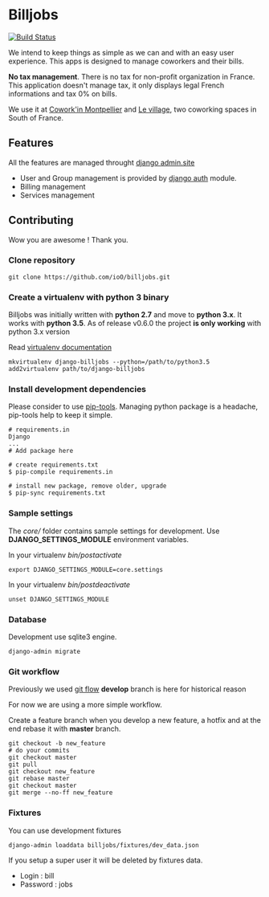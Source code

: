 Billjobs
========

[![Build 
Status](https://travis-ci.org/ioO/django-billjobs.svg?branch=master)](https://travis-ci.org/ioO/django-billjobs)

We intend to keep things as simple as we can and with an easy user experience. This apps is designed to manage 
coworkers and their bills.

**No tax management**. There is no tax for non-profit organization in France. This application doesn't manage tax, it 
    only displays legal French informations and tax 0% on bills.

We use it at [Cowork'in Montpellier](http://www.coworkinmontpellier.org) and [Le village](http://www.levillage.co/), 
two coworking spaces in South of France.

Features
--------

All the features are managed throught [django admin.site](https://docs.djangoproject.com/en/1.8/ref/contrib/admin/)

- User and Group management is provided by [django auth](https://docs.djangoproject.com/en/dev/topics/auth/) module.
- Billing management
- Services management

Contributing
------------

Wow you are awesome ! Thank you.

### Clone repository

```shell
git clone https://github.com/ioO/billjobs.git
```

### Create a virtualenv with python 3 binary

Billjobs was initially written with **python 2.7** and move to **python 3.x**. It works with **python 3.5**.
As of release v0.6.0 the project **is only working** with python 3.x version

Read [virtualenv documentation](http://virtualenvwrapper.readthedocs.org/en/latest/ "Virtualenv")

```shell
mkvirtualenv django-billjobs --python=/path/to/python3.5
add2virtualenv path/to/django-billjobs
```

### Install development dependencies

Please consider to use [pip-tools](https://github.com/nvie/pip-tools). Managing python package is a headache, pip-tools 
help to keep it simple.
```
# requirements.in
Django
...
# Add package here
```

```shell
# create requirements.txt
$ pip-compile requirements.in

# install new package, remove older, upgrade
$ pip-sync requirements.txt
```

### Sample settings

The *core/* folder contains sample settings for development. Use **DJANGO_SETTINGS_MODULE** environment variables.

In your virtualenv *bin/postactivate*
```shell
export DJANGO_SETTINGS_MODULE=core.settings
```

In your virtualenv *bin/postdeactivate*
```shell
unset DJANGO_SETTINGS_MODULE
```

### Database

Development use sqlite3 engine.
```shell
django-admin migrate
```

### Git workflow

Previously we used [git flow](http://nvie.com/posts/a-successful-git-branching-model/)
**develop** branch is here for historical reason

For now we are using a more simple workflow.

Create a feature branch when you develop a new feature, a hotfix and at the end rebase it with **master** branch.

```shell
git checkout -b new_feature
# do your commits
git checkout master
git pull
git checkout new_feature
git rebase master
git checkout master
git merge --no-ff new_feature
```

### Fixtures

You can use development fixtures
```shell
django-admin loaddata billjobs/fixtures/dev_data.json
```

If you setup a super user it will be deleted by fixtures data.
- Login : bill
- Password : jobs
